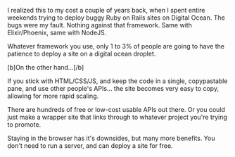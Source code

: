 I realized this to my cost a couple of years back, when I spent entire weekends trying to deploy buggy Ruby on Rails sites on Digital Ocean. The bugs were my fault. Nothing against that framework. Same with Elixir/Phoenix, same with NodeJS.

Whatever framework you use, only 1 to 3% of people are going to have the patience to deploy a site on a digital ocean droplet. 

[b]On the other hand...[/b]

If you stick with HTML/CSS/JS, and keep the code in a single, copypastable pane, and use other people's APIs... the site becomes very easy to copy, allowing for more rapid scaling. 

There are hundreds of free or low-cost usable APIs out there. Or you could just make a wrapper site that links through to whatever project you're trying to promote. 

Staying in the browser has it's downsides, but many more benefits. You don't need to run a server, and can deploy a site for free. 

